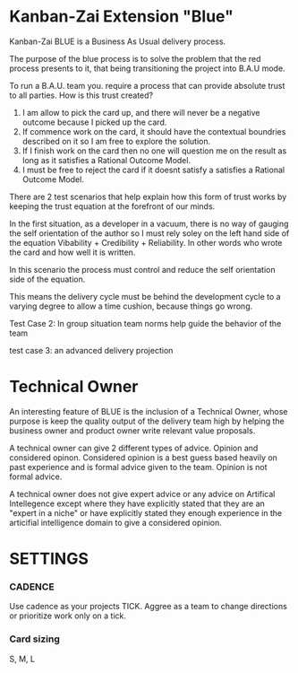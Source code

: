 # Kanban-Zai Extension "Blue"

Kanban-Zai BLUE is a Business As Usual delivery process.

The purpose of the blue process is to solve the problem that the red process presents to it, that being transitioning the project into B.A.U mode.

To run a B.A.U. team you. require a process that can provide absolute trust to all parties.  How is this trust created?  

1. I am allow to pick the card up, and there will never be a negative outcome because I picked up the card.
2. If commence work on the card, it should have the contextual boundries described on it so I am free to explore the solution.
4. If I finish work on the card then no one will question me on the result as long as it satisfies a Rational Outcome Model.
5. I must be free to reject the card if it doesnt satisfy a satisfies a Rational Outcome Model.


There are 2 test scenarios that help explain how this form of trust works by keeping the trust equation at the forefront of our minds.

In the first situation, as a developer in a vacuum, there is no way of gauging the self orientation of the author so I must rely soley on the left hand side of the equation Vibability + Credibility + Reliability.  In other words who wrote the card and how well it is written.

In this scenario the process must control and reduce the self orientation side of the equation.


This means the delivery cycle must be behind the development cycle to a varying degree to allow a time cushion, because things go wrong.

Test Case 2: In group situation team norms help guide the behavior of the team

test case 3: an advanced delivery projection


# Technical Owner

An interesting feature of BLUE is the inclusion of a Technical Owner, whose purpose is keep the quality output of the 
delivery team high by helping the business owner and product owner write relevant value proposals.

A technical owner can give 2 different types of advice.  Opinion and considered opinon.  Considered opinion is a best 
guess based heavily on past experience and is formal advice given to the team.  Opinion is not formal advice.  

A technical owner does not give expert advice or any advice on Artifical Intellegence except where they have explicitly
stated that they are an "expert in a niche" or have explicitly stated they enough experience in the articifial 
intelligence domain to give a considered opinion.


# SETTINGS

### CADENCE

Use cadence as your projects TICK.  Aggree as a team to change directions or prioritize work only on a tick.

### Card sizing

S, M, L


